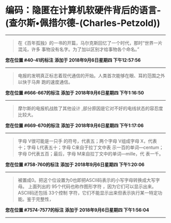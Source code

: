 # 编码：隐匿在计算机软硬件背后的语言-(查尔斯•佩措尔德-(Charles-Petzold))

---

> 在《百年孤独》的一书的开篇，马尔克斯回忆了一个时代，那时“世界一片混沌，许多 事物没有名字。为了加以区别才给事物各个命名。”

**您在位置 #40-41的标注** **添加于 2018年9月6日星期四 下午12:57:56**

---

> 电报的发明真正标志着现代通信的开始。人类首次能够在眼、耳的范围之外以快于马奔 跑的速度通信。

**您在位置 #666-667的标注** **添加于 2018年9月6日星期四 下午1:16:50**

---

> 摩尔斯的电报机战胜了其他设计 ,部分原因是它对不好的电线状态的容忍度比较大。

**您在位置 #669-670的标注** **添加于 2018年9月6日星期四 下午1:17:06**

---

> 字母 V很可能是一只手 的符号，代表五；两个字母 V组成字母 X，代表十；字母 L代表五十；字母 C来自于拉丁文中表 示一百的单词—centum；字母 D代表五百；最后，字母 M来自拉丁文中的单词—mille，代 表一千。

**您在位置 #758-760的标注** **添加于 2018年9月6日星期四 下午1:20:06**

---

> 被置成0。把这个位设置为0也即把ASCII码表示的小写字母转换成大写字母。 上面列出的 95个代码也称作图形字符 ，因为它们可以显示出来。 ASCII码还包括 33个控制 字符，它们不能显示出来但表示执行某一特定功能。鉴于完整性，

**您在位置 #7574-7577的标注** **添加于 2018年9月6日星期四 下午1:56:04**

---

